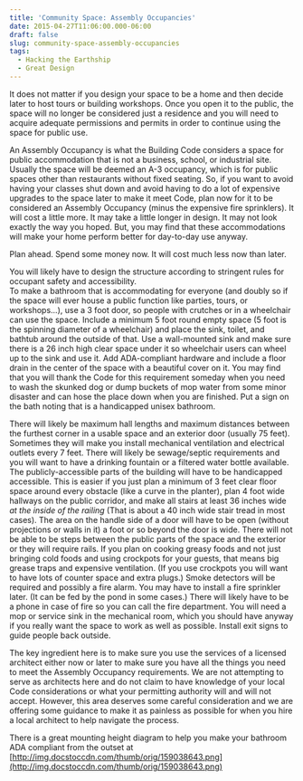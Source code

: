 ```yaml
---
title: 'Community Space: Assembly Occupancies'
date: 2015-04-27T11:06:00.000-06:00
draft: false
slug: community-space-assembly-occupancies
tags:
  - Hacking the Earthship
  - Great Design
---
```


It does not matter if you design your space to be a home and then decide later to host tours or building workshops. Once you open it to the public, the space will no longer be considered just a residence and you will need to acquire adequate permissions and permits in order to continue using the space for public use.  

An Assembly Occupancy is what the Building Code considers a space for public accommodation that is not a business, school, or industrial site. Usually the space will be deemed an A-3 occupancy, which is for public spaces other than restaurants without fixed seating. So, if you want to avoid having your classes shut down and avoid having to do a lot of expensive upgrades to the space later to make it meet Code, plan now for it to be considered an Assembly Occupancy (minus the expensive fire sprinklers). It will cost a little more. It may take a little longer in design. It may not look exactly the way you hoped. But, you may find that these accommodations will make your home perform better for day-to-day use anyway.  

Plan ahead. Spend some money now. It will cost much less now than later.  

You will likely have to design the structure according to stringent rules for occupant safety and accessibility.  
To make a bathroom that is accommodating for everyone (and doubly so if the space will ever house a public function like parties, tours, or workshops...), use a 3 foot door, so people with crutches or in a wheelchair can use the space. Include a minimum 5 foot round empty space (5 foot is the spinning diameter of a wheelchair) and place the sink, toilet, and bathtub around the outside of that. Use a wall-mounted sink and make sure there is a 26 inch high clear space under it so wheelchair users can wheel up to the sink and use it. Add ADA-compliant hardware and include a floor drain in the center of the space with a beautiful cover on it. You may find that you will thank the Code for this requirement someday when you need to wash the skunked dog or dump buckets of mop water from some minor disaster and can hose the place down when you are finished. Put a sign on the bath noting that is a handicapped unisex bathroom.  

There will likely be maximum hall lengths and maximum distances between the furthest corner in a usable space and an exterior door (usually 75 feet). Sometimes they will make you install mechanical ventilation and electrical outlets every 7 feet. There will likely be sewage/septic requirements and you will want to have a drinking fountain or a filtered water bottle available. The publicly-accessible parts of the building will have to be handicapped accessible. This is easier if you just plan a minimum of 3 feet clear floor space around every obstacle (like a curve in the planter), plan 4 foot wide hallways on the public corridor, and make all stairs at least 36 inches wide _at the inside of the railing_ (That is about a 40 inch wide stair tread in most cases). The area on the handle side of a door will have to be open (without projections or walls in it) a foot or so beyond the door is wide. There will not be able to be steps between the public parts of the space and the exterior or they will require rails. If you plan on cooking greasy foods and not just bringing cold foods and using crockpots for your guests, that means big grease traps and expensive ventilation. (If you use crockpots you will want to have lots of counter space and extra plugs.) Smoke detectors will be required and possibly a fire alarm. You may have to install a fire sprinkler later. (It can be fed by the pond in some cases.) There will likely have to be a phone in case of fire so you can call the fire department. You will need a mop or service sink in the mechanical room, which you should have anyway if you really want the space to work as well as possible. Install exit signs to guide people back outside.  

The key ingredient here is to make sure you use the services of a licensed architect either now or later to make sure you have all the things you need to meet the Assembly Occupancy requirements. We are not attempting to serve as architects here and do not claim to have knowledge of your local Code considerations or what your permitting authority will and will not accept. However, this area deserves some careful consideration and we are offering some guidance to make it as painless as possible for when you hire a local architect to help navigate the process.  

There is a great mounting height diagram to help you make your bathroom ADA compliant from the outset at [http://img.docstoccdn.com/thumb/orig/159038643.png](http://img.docstoccdn.com/thumb/orig/159038643.png)
